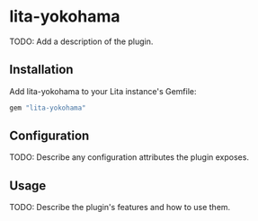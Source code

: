 # lita-yokohama

TODO: Add a description of the plugin.

## Installation

Add lita-yokohama to your Lita instance's Gemfile:

``` ruby
gem "lita-yokohama"
```

## Configuration

TODO: Describe any configuration attributes the plugin exposes.

## Usage

TODO: Describe the plugin's features and how to use them.
